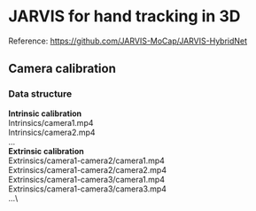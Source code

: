 # JARVIS for hand tracking in 3D
Reference: https://github.com/JARVIS-MoCap/JARVIS-HybridNet

## Camera calibration
### Data structure
**Intrinsic calibration**\
Intrinsics/camera1.mp4\
Intrinsics/camera2.mp4\
...\
**Extrinsic calibration**\
Extrinsics/camera1-camera2/camera1.mp4\
Extrinsics/camera1-camera2/camera2.mp4\
Extrinsics/camera1-camera3/camera1.mp4\
Extrinsics/camera1-camera3/camera3.mp4\
...\
                          
